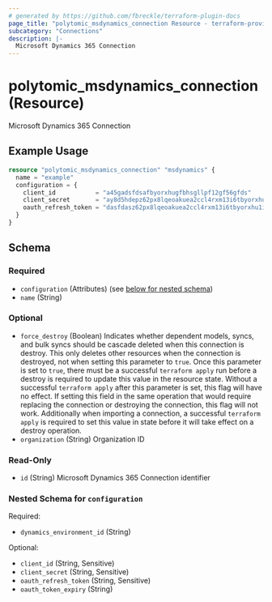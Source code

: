 ```yaml
---
# generated by https://github.com/fbreckle/terraform-plugin-docs
page_title: "polytomic_msdynamics_connection Resource - terraform-provider-polytomic"
subcategory: "Connections"
description: |-
  Microsoft Dynamics 365 Connection
---
```


# polytomic_msdynamics_connection (Resource)

Microsoft Dynamics 365 Connection

## Example Usage

```terraform
resource "polytomic_msdynamics_connection" "msdynamics" {
  name = "example"
  configuration = {
    client_id           = "a45gadsfdsafbyorxhugfbhsgllpf12gf56gfds"
    client_secret       = "ay8d5hdepz62px8lqeoakuea2ccl4rxm13i6tbyorxhu1i20kc8ruvksmzxq"
    oauth_refresh_token = "dasfdasz62px8lqeoakuea2ccl4rxm13i6tbyorxhu1i20kc8ruvksmzxq"
  }
}
```

<!-- schema generated by tfplugindocs -->
## Schema

### Required

- `configuration` (Attributes) (see [below for nested schema](#nestedatt--configuration))
- `name` (String)

### Optional

- `force_destroy` (Boolean) Indicates whether dependent models, syncs, and bulk syncs should be cascade deleted when this connection is destroy. This only deletes other resources when the connection is destroyed, not when setting this parameter to `true`. Once this parameter is set to `true`, there must be a successful `terraform apply` run before a destroy is required to update this value in the resource state. Without a successful `terraform apply` after this parameter is set, this flag will have no effect. If setting this field in the same operation that would require replacing the connection or destroying the connection, this flag will not work. Additionally when importing a connection, a successful `terraform apply` is required to set this value in state before it will take effect on a destroy operation.
- `organization` (String) Organization ID

### Read-Only

- `id` (String) Microsoft Dynamics 365 Connection identifier

<a id="nestedatt--configuration"></a>
### Nested Schema for `configuration`

Required:

- `dynamics_environment_id` (String)

Optional:

- `client_id` (String, Sensitive)
- `client_secret` (String, Sensitive)
- `oauth_refresh_token` (String, Sensitive)
- `oauth_token_expiry` (String)



